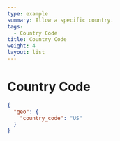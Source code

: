 ```yaml
---
type: example
summary: Allow a specific country.
tags:
  - Country Code
title: Country Code
weight: 4
layout: list
---
```


# Country Code

```json
{
  "geo": {
    "country_code": "US"
  }
}
```

